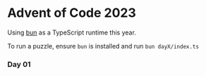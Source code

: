 # Advent of Code 2023

Using [bun](https://bun.sh/) as a TypeScript runtime this year.

To run a puzzle, ensure `bun` is installed and run `bun dayX/index.ts`

### Day 01
